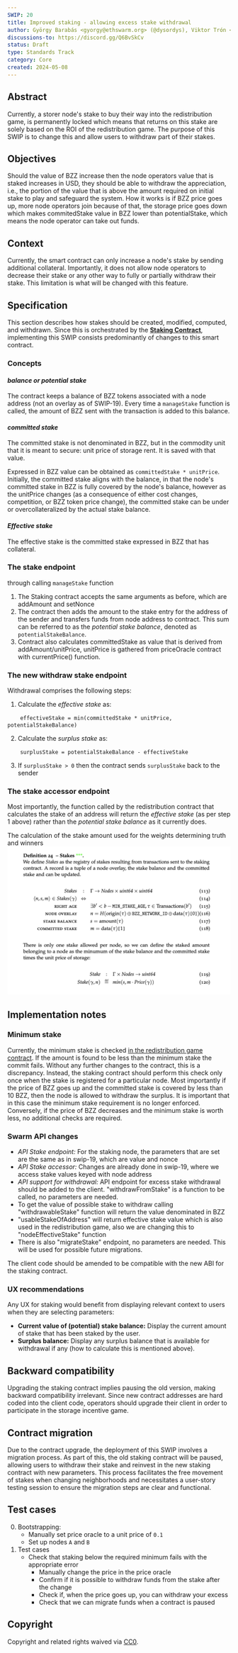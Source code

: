 ```yaml
---
SWIP: 20
title: Improved staking - allowing excess stake withdrawal
author: György Barabás <gyorgy@ethswarm.org> (@dysordys), Viktor Trón <viktor@ethswarm.org> (@zelig)
discussions-to: https://discord.gg/Q6BvSkCv
status: Draft
type: Standards Track
category: Core
created: 2024-05-08
---
```



## Abstract

Currently, a storer node's stake to buy their way into the redistribution game, is permanently locked which means that returns on this stake are solely based on the ROI of the redistribution game. The purpose of this SWIP is to change this and allow users to withdraw part of their stakes.


## Objectives

Should the value of BZZ increase then the node operators value that is staked increases in USD, they should be able to withdraw the appreciation, i.e., the portion of the value that is above the amount required on initial stake to play and safeguard the system.
How it works is if BZZ price goes up, more node operators join because of that, the storage price goes down which makes commitedStake value in BZZ lower than potentialStake, which means the node operator can take out funds.


## Context

Currently, the smart contract can only increase a node's stake by sending additional collateral. Importantly, it does not allow node operators to  decrease their stake or any other way to fully or partially withdraw their stake. This limitation is what will be changed with this feature.


## Specification

This section describes how stakes should be created, modified, computed, and withdrawn. Since this is orchestrated by the [**Staking Contract**](https://github.com/ethersphere/storage-incentives/blob/master/src/Staking.sol), implementing this SWIP consists predominantly of changes to this smart contract. 

### Concepts

#### *balance or potential stake*
The contract keeps a balance of BZZ tokens associated with a node address (not an overlay as of SWIP-19). Every time a `manageStake` function is called, the amount of BZZ sent with the transaction is added to this balance.

#### *committed stake*

The committed stake is not denominated in BZZ, but in the commodity unit that it is meant to secure: unit price of storage rent. It is saved with that value.
  
Expressed in BZZ value can be obtained as `committedStake * unitPrice`. Initially, the committed stake aligns with the balance, in that the node's committed stake in BZZ is fully covered by the node's balance, however as the unitPrice changes (as a consequence of either cost changes, competition, or BZZ token price change), the committed stake can be under or overcollateralized by the actual stake balance.
 
#### *Effective stake*

The effective stake is the committed stake expressed in BZZ that has collateral.


### The stake endpoint

through calling `manageStake` function 
1.  The Staking contract accepts the same arguments as before, which are addAmount and setNonce
2.  The contract then adds the amount to the stake entry for the address of the sender and transfers funds from node address to contract.
 This sum can be referred to as the *potential stake balance*, denoted as `potentialStakeBalance`.
3. Contract also calculates committedStake as value that is derived from addAmount/unitPrice, unitPrice is gathered from priceOracle contract with currentPrice() function.

### The new withdraw stake endpoint
Withdrawal comprises the following steps:

1.  Calculate the *effective stake* as:
```
    effectiveStake = min(committedStake * unitPrice, potentialStakeBalance)
```
2.  Calculate the *surplus stake* as:
```
    surplusStake = potentialStakeBalance - effectiveStake
```
3.  If `surplusStake > 0` then the contract sends `surplusStake` back to the sender

### The stake accessor endpoint

Most importantly, the function called by the redistribution contract that calculates the stake of an address will return the *effective stake* (as per step 1 above) rather than the *potential stake balance* as it currently does.

The calculation of the stake amount used for the weights determining truth and winners
![](assets/swip-20/stake-definition.png)


## Implementation notes

### Minimum stake

Currently, the minimum stake is checked [in the redistribution game contract](https://github.com/ethersphere/storage-incentives/blob/master/src/Redistribution.sol#L300). If the amount is found to be less than the minimum stake the commit fails. Without any further changes to the contract, this is a discrepancy.
Instead, the staking contract should perform this check only once when the stake is registered for a particular node. Most importantly if the price of BZZ goes up and the committed stake is covered by less than 10 BZZ, then the node is allowed to withdraw the surplus. It is important that in this case the minimum stake requirement is no longer enforced. 
Conversely, if the price of BZZ decreases and the minimum stake is worth less, no additional checks are required. 


### Swarm API changes
- *API Stake endpoint:*
   For the staking node, the parameters that are set are the same as in swip-19, which are value and nonce
- *API Stake accessor:*
  Changes are already done in swip-19, where we access stake values keyed with node address
- *API support for withdrawal:*
  API endpoint for excess stake withdrawal should be added to the client. "withdrawFromStake" is a function to be called, no parameters are needed. 
- To get the value of possible stake to withdraw calling "withdrawableStake" function will return the value denominated in BZZ
- "usableStakeOfAddress" will return effective stake value which is also used in the redistribution game, also we are changing this to "nodeEffectiveStake" function
- There is also "migrateStake" endpoint, no parameters are needed. This will be used for possible future migrations.


The client code should be amended to be compatible with the new ABI for the staking contract.


### UX recommendations
Any UX for staking would benefit from displaying relevant context to users when they are selecting parameters:
- **Current value of (potential) stake balance:** Display the current amount of stake that has been staked by the user. 
- **Surplus balance:** Display any surplus balance that is available for withdrawal if any (how to calculate this is mentioned above).

  
## Backward compatibility

Upgrading the staking contract implies pausing the old version, making backward compatibility irrelevant.
Since new contract addresses are hard coded into the client code, operators should upgrade their client in order to participate in the storage incentive game.

<!-- Question: would currently staked nodes be able to withdraw after the upgrade, or would they need to re-stake, with the previous stake lost? -->

## Contract migration
Due to the contract upgrade, the deployment of this SWIP involves a migration process. As part of this, the old staking contract will be paused, allowing users to withdraw their stake and reinvest in the new staking contract with new parameters. This process facilitates the free movement of stakes when changing neighborhoods and necessitates a user-story testing session to ensure the migration steps are clear and functional.


## Test cases

0. Bootstrapping:
	- Manually set price oracle to a unit price of `0.1`
	- Set up nodes `A` and `B`
1. Test cases
	- Check that staking below the required minimum fails with the appropriate error 
    	- Manually change the price in the price oracle
    	- Confirm if it is possible to withdraw funds from the stake after the change
    	- Check if, when the price goes up, you can withdraw your excess
     	- Check that we can migrate funds when a contract is paused

## Copyright

Copyright and related rights waived via [CC0](https://creativecommons.org/publicdomain/zero/1.0/).
